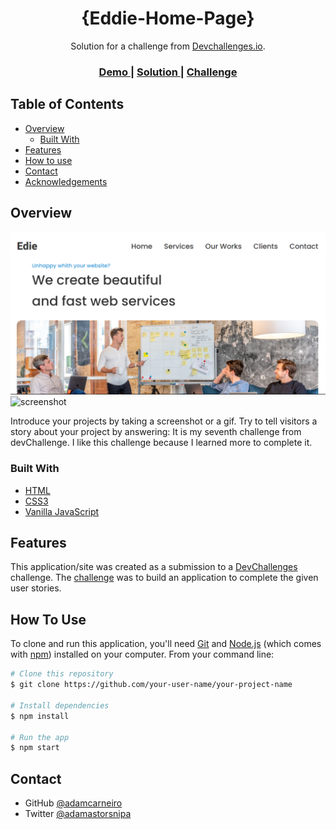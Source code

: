 <!-- Please update value in the {}  -->

<h1 align="center">{Eddie-Home-Page}</h1>

<div align="center">
   Solution for a challenge from  <a href="http://devchallenges.io" target="_blank">Devchallenges.io</a>.
</div>

<div align="center">
  <h3>
    <a href="https://adamcarneiro-eddie-homepage.netlify.app/">
      Demo
    </a>
    <span> | </span>
    <a href="https://github.com/adamcarneiro/eddie-homepage">
      Solution
    </a>
    <span> | </span>
    <a href="https://devchallenges.io/challenges/xobQBuf8zWWmiYMIAZe0">
      Challenge
    </a>
  </h3>
</div>

<!-- TABLE OF CONTENTS -->

## Table of Contents

- [Overview](#overview)
  - [Built With](#built-with)
- [Features](#features)
- [How to use](#how-to-use)
- [Contact](#contact)
- [Acknowledgements](#acknowledgements)

<!-- OVERVIEW -->

## Overview

![screenshot](/screenshots/main-web.png)
![screenshot](/screenshot/main-mobile.png)

Introduce your projects by taking a screenshot or a gif. Try to tell visitors a story about your project by answering:
It is my seventh challenge from devChallenge. I like this challenge because I learned more to complete it.

### Built With

<!-- This section should list any major frameworks that you built your project using. Here are a few examples.-->

- [HTML](#)
- [CSS3](#)
- [Vanilla JavaScript](#)

## Features

<!-- List the features of your application or follow the template. Don't share the figma file here :) -->

This application/site was created as a submission to a [DevChallenges](https://devchallenges.io/challenges) challenge. The [challenge](https://devchallenges.io/challenges/xobQBuf8zWWmiYMIAZe0) was to build an application to complete the given user stories.

## How To Use

<!-- Example: -->

To clone and run this application, you'll need [Git](https://git-scm.com) and [Node.js](https://nodejs.org/en/download/) (which comes with [npm](http://npmjs.com)) installed on your computer. From your command line:

```bash
# Clone this repository
$ git clone https://github.com/your-user-name/your-project-name

# Install dependencies
$ npm install

# Run the app
$ npm start
```

## Contact

- GitHub [@adamcarneiro](https://github.com/adamcarneiro/)
- Twitter [@adamastorsnipa](https://twitter.com/adamastorsnipa)
